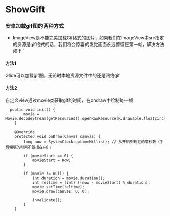 # ShowGift
### 安卓加载gif图的两种方式
* ImageView是不能完美加载Gif格式的图片，如果我们在ImageView中src指定的资源是gif格式的话，我们将会惊喜的发觉画面永远停留在第一帧，解决方法如下：
#### 方法1
Glide可以加载gif图，无论时本地资源文件中的还是网络gif

#### 方法2
自定义view通过movie类获取gif的时间，在ondraw中绘制每一帧
```
  public void init() {
        movie = Movie.decodeStream(getResources().openRawResource(R.drawable.floatcircleviewgif));
    }

    @Override
    protected void onDraw(Canvas canvas) {
        long now = SystemClock.uptimeMillis(); // 从开机到现在的毫秒数（手机睡眠的时间不包括在内）；

        if (movieStart == 0) {
            movieStart = now;
        }

        if (movie != null) {
            int duration = movie.duration();
            int reltime = (int) ((now - movieStart) % duration);
            movie.setTime(reltime);
            movie.draw(canvas, 0, 0);

            invalidate();
        }
    }
 ```
